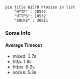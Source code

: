 
```mermaid
pie title 61578 Proxies in list
    "HTTP" : 28532
    "HTTPS": 10532
    "SOCKS" : 30811
```

### Some Info
#### Average Timeout

- mixed: 3.7s
- http: 1.9s
- https: 8.2s
- socks: 5.3s